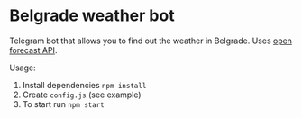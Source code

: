 # Belgrade weather bot
Telegram bot that allows you to find out the weather in Belgrade.
Uses [open forecast API](weatherapi.com).

Usage:
1) Install dependencies
   `npm install`
2) Create `config.js` (see example)
3) To start run `npm start`
